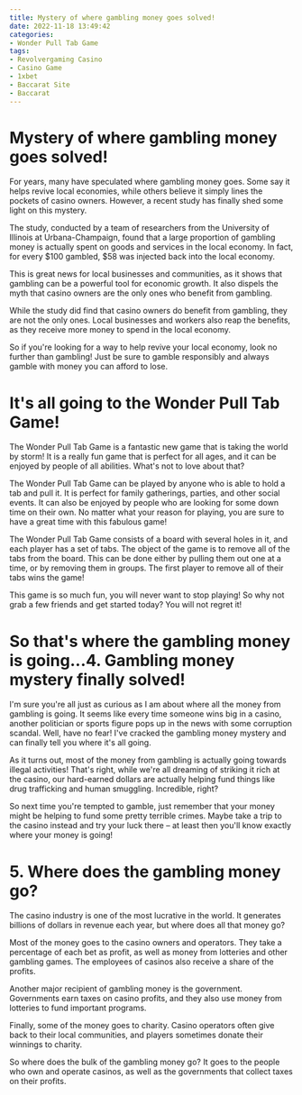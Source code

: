 ```yaml
---
title: Mystery of where gambling money goes solved!
date: 2022-11-18 13:49:42
categories:
- Wonder Pull Tab Game
tags:
- Revolvergaming Casino
- Casino Game
- 1xbet
- Baccarat Site
- Baccarat
---
```



#  Mystery of where gambling money goes solved!

For years, many have speculated where gambling money goes. Some say it helps revive local economies, while others believe it simply lines the pockets of casino owners. However, a recent study has finally shed some light on this mystery.

The study, conducted by a team of researchers from the University of Illinois at Urbana-Champaign, found that a large proportion of gambling money is actually spent on goods and services in the local economy. In fact, for every $100 gambled, $58 was injected back into the local economy.

This is great news for local businesses and communities, as it shows that gambling can be a powerful tool for economic growth. It also dispels the myth that casino owners are the only ones who benefit from gambling.

While the study did find that casino owners do benefit from gambling, they are not the only ones. Local businesses and workers also reap the benefits, as they receive more money to spend in the local economy.

So if you're looking for a way to help revive your local economy, look no further than gambling! Just be sure to gamble responsibly and always gamble with money you can afford to lose.

#  It's all going to the Wonder Pull Tab Game!

The Wonder Pull Tab Game is a fantastic new game that is taking the world by storm! It is a really fun game that is perfect for all ages, and it can be enjoyed by people of all abilities. What's not to love about that?

The Wonder Pull Tab Game can be played by anyone who is able to hold a tab and pull it. It is perfect for family gatherings, parties, and other social events. It can also be enjoyed by people who are looking for some down time on their own. No matter what your reason for playing, you are sure to have a great time with this fabulous game!

The Wonder Pull Tab Game consists of a board with several holes in it, and each player has a set of tabs. The object of the game is to remove all of the tabs from the board. This can be done either by pulling them out one at a time, or by removing them in groups. The first player to remove all of their tabs wins the game!

This game is so much fun, you will never want to stop playing! So why not grab a few friends and get started today? You will not regret it!

#  So that's where the gambling money is going...4. Gambling money mystery finally solved!

I'm sure you're all just as curious as I am about where all the money from gambling is going. It seems like every time someone wins big in a casino, another politician or sports figure pops up in the news with some corruption scandal. Well, have no fear! I've cracked the gambling money mystery and can finally tell you where it's all going.

As it turns out, most of the money from gambling is actually going towards illegal activities! That's right, while we're all dreaming of striking it rich at the casino, our hard-earned dollars are actually helping fund things like drug trafficking and human smuggling. Incredible, right?

So next time you're tempted to gamble, just remember that your money might be helping to fund some pretty terrible crimes. Maybe take a trip to the casino instead and try your luck there – at least then you'll know exactly where your money is going!

# 5. Where does the gambling money go?

The casino industry is one of the most lucrative in the world. It generates billions of dollars in revenue each year, but where does all that money go?

Most of the money goes to the casino owners and operators. They take a percentage of each bet as profit, as well as money from lotteries and other gambling games. The employees of casinos also receive a share of the profits.

Another major recipient of gambling money is the government. Governments earn taxes on casino profits, and they also use money from lotteries to fund important programs.

Finally, some of the money goes to charity. Casino operators often give back to their local communities, and players sometimes donate their winnings to charity.

So where does the bulk of the gambling money go? It goes to the people who own and operate casinos, as well as the governments that collect taxes on their profits.